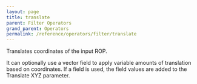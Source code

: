 ```yaml
---
layout: page
title: translate
parent: Filter Operators
grand_parent: Operators
permalink: /reference/operators/filter/translate
---
```


Translates coordinates of the input ROP.

It can optionally use a vector field to apply variable amounts of translation based on coordinates.
If a field is used, the field values are added to the Translate XYZ parameter.
